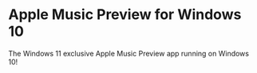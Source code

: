 # Apple Music Preview for Windows 10
The Windows 11 exclusive Apple Music Preview app running on Windows 10!
